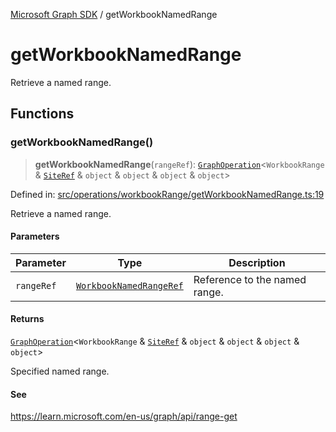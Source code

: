 [Microsoft Graph SDK](README.md) / getWorkbookNamedRange

# getWorkbookNamedRange

Retrieve a named range.

## Functions

### getWorkbookNamedRange()

> **getWorkbookNamedRange**(`rangeRef`): [`GraphOperation`](GraphOperation.md#graphoperation)\<`WorkbookRange` & [`SiteRef`](SiteRef.md#siteref) & `object` & `object` & `object` & `object`\>

Defined in: [src/operations/workbookRange/getWorkbookNamedRange.ts:19](https://github.com/Future-Secure-AI/microsoft-graph/blob/main/src/operations/workbookRange/getWorkbookNamedRange.ts#L19)

Retrieve a named range.

#### Parameters

| Parameter | Type | Description |
| ------ | ------ | ------ |
| `rangeRef` | [`WorkbookNamedRangeRef`](WorkbookNamedRangeRef.md#workbooknamedrangeref) | Reference to the named range. |

#### Returns

[`GraphOperation`](GraphOperation.md#graphoperation)\<`WorkbookRange` & [`SiteRef`](SiteRef.md#siteref) & `object` & `object` & `object` & `object`\>

Specified named range.

#### See

https://learn.microsoft.com/en-us/graph/api/range-get
